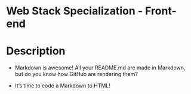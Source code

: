 # Web Stack Specialization - Front-end

# Description
- Markdown is awesome! All your README.md are made in Markdown, but do you know how GitHub are rendering them?

- It’s time to code a Markdown to HTML!